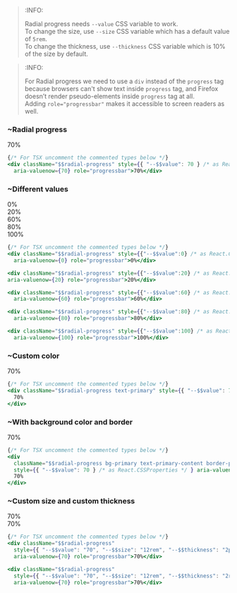 



> :INFO:
>
> Radial progress needs `--value` CSS variable to work.  
> To change the size, use `--size` CSS variable which has a default value of `5rem`.  
> To change the thickness, use `--thickness` CSS variable which is 10% of the size by default.  

> :INFO:
>
> For Radial progress we need to use a `div` instead of the `progress` tag because browsers can't show text inside `progress` tag, and Firefox doesn’t render pseudo-elements inside `progress` tag at all.  
> Adding `role="progressbar"` makes it accessible to screen readers as well.


### ~Radial progress
<div class="radial-progress" style="--value:70;" aria-valuenow="70" role="progressbar">70%</div>


```jsx
{/* For TSX uncomment the commented types below */}
<div className="$$radial-progress" style={{ "--$$value": 70 } /* as React.CSSProperties */ } 
  aria-valuenow={70} role="progressbar">70%</div>
```


### ~Different values
<div class="radial-progress" style="--value:0;" aria-valuenow="0" role="progressbar">0%</div>
<div class="radial-progress" style="--value:20;" aria-valuenow="20" role="progressbar">20%</div>
<div class="radial-progress" style="--value:60;" aria-valuenow="60" role="progressbar">60%</div>
<div class="radial-progress" style="--value:80;" aria-valuenow="80" role="progressbar">80%</div>
<div class="radial-progress" style="--value:100;" aria-valuenow="100" role="progressbar">100%</div>


```jsx
{/* For TSX uncomment the commented types below */}
<div className="$$radial-progress" style={{"--$$value":0} /* as React.CSSProperties */ } 
  aria-valuenow={0} role="progressbar">0%</div>

<div className="$$radial-progress" style={{"--$$value":20} /* as React.CSSProperties */ } 
aria-valuenow={20} role="progressbar">20%</div>

<div className="$$radial-progress" style={{"--$$value":60} /* as React.CSSProperties */ } 
  aria-valuenow={60} role="progressbar">60%</div>

<div className="$$radial-progress" style={{"--$$value":80} /* as React.CSSProperties */ } 
  aria-valuenow={80} role="progressbar">80%</div>

<div className="$$radial-progress" style={{"--$$value":100} /* as React.CSSProperties */ } 
  aria-valuenow={100} role="progressbar">100%</div>
```


### ~Custom color
<div class="radial-progress text-primary" style="--value:70;" aria-valuenow="70" role="progressbar">70%</div>


```jsx
{/* For TSX uncomment the commented types below */}
<div className="$$radial-progress text-primary" style={{ "--$$value": 70 } /* as React.CSSProperties */ } aria-valuenow={70} role="progressbar">
  70%
</div>
```


### ~With background color and border
<div class="radial-progress bg-primary text-primary-content border-4 border-primary" style="--value:70;" aria-valuenow="70" role="progressbar">70%</div>


```jsx
{/* For TSX uncomment the commented types below */}
<div
  className="$$radial-progress bg-primary text-primary-content border-primary border-4"
  style={{ "--$$value": 70 } /* as React.CSSProperties */ } aria-valuenow={70} role="progressbar">
  70%
</div>
```


### ~Custom size and custom thickness
<div class="radial-progress" style="--value:70; --size:12rem; --thickness: 2px;" aria-valuenow="70" role="progressbar">70%</div>
<div class="radial-progress" style="--value:70; --size:12rem; --thickness: 2rem;" aria-valuenow="70" role="progressbar">70%</div>


```jsx
{/* For TSX uncomment the commented types below */}
<div className="$$radial-progress"
  style={{ "--$$value": "70", "--$$size": "12rem", "--$$thickness": "2px" } /* as React.CSSProperties */ } 
  aria-valuenow={70} role="progressbar">70%</div>

<div className="$$radial-progress"
  style={{ "--$$value": "70", "--$$size": "12rem", "--$$thickness": "2rem" } /* as React.CSSProperties */ } 
  aria-valuenow={70} role="progressbar">70%</div>
```
